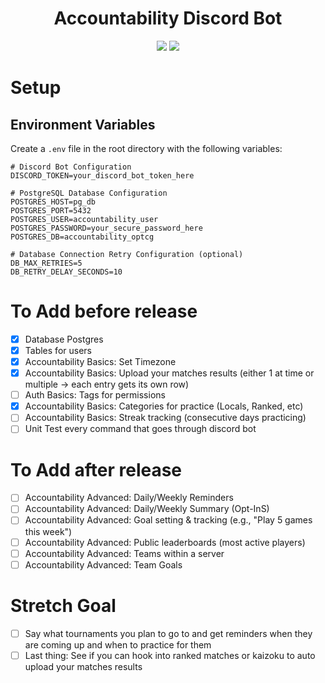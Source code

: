 <h1 align="center">
  Accountability Discord Bot
  <br>
</h1>

<p align="center">
  <a href="https://opensource.org/licenses/MIT"><img src="https://img.shields.io/badge/License-MIT-green.svg"></a>
  <a href="https://twitter.com/adamjsturge"><img src="https://img.shields.io/twitter/follow/adamjsturge.svg?logo=twitter"></a>
</p>

# Setup

## Environment Variables

Create a `.env` file in the root directory with the following variables:

```
# Discord Bot Configuration
DISCORD_TOKEN=your_discord_bot_token_here

# PostgreSQL Database Configuration
POSTGRES_HOST=pg_db
POSTGRES_PORT=5432
POSTGRES_USER=accountability_user
POSTGRES_PASSWORD=your_secure_password_here
POSTGRES_DB=accountability_optcg

# Database Connection Retry Configuration (optional)
DB_MAX_RETRIES=5
DB_RETRY_DELAY_SECONDS=10
```

# To Add before release

- [x] Database Postgres
- [x] Tables for users
- [x] Accountability Basics: Set Timezone
- [x] Accountability Basics: Upload your matches results (either 1 at time or multiple -> each entry gets its own row)
- [ ] Auth Basics: Tags for permissions
- [x] Accountability Basics: Categories for practice (Locals, Ranked, etc)
- [ ] Accountability Basics: Streak tracking (consecutive days practicing)
- [ ] Unit Test every command that goes through discord bot

# To Add after release

- [ ] Accountability Advanced: Daily/Weekly Reminders
- [ ] Accountability Advanced: Daily/Weekly Summary (Opt-InS)
- [ ] Accountability Advanced: Goal setting & tracking (e.g., "Play 5 games this week")
- [ ] Accountability Advanced: Public leaderboards (most active players)
- [ ] Accountability Advanced: Teams within a server
- [ ] Accountability Advanced: Team Goals

# Stretch Goal

- [ ] Say what tournaments you plan to go to and get reminders when they are coming up and when to practice for them
- [ ] Last thing: See if you can hook into ranked matches or kaizoku to auto upload your matches results
